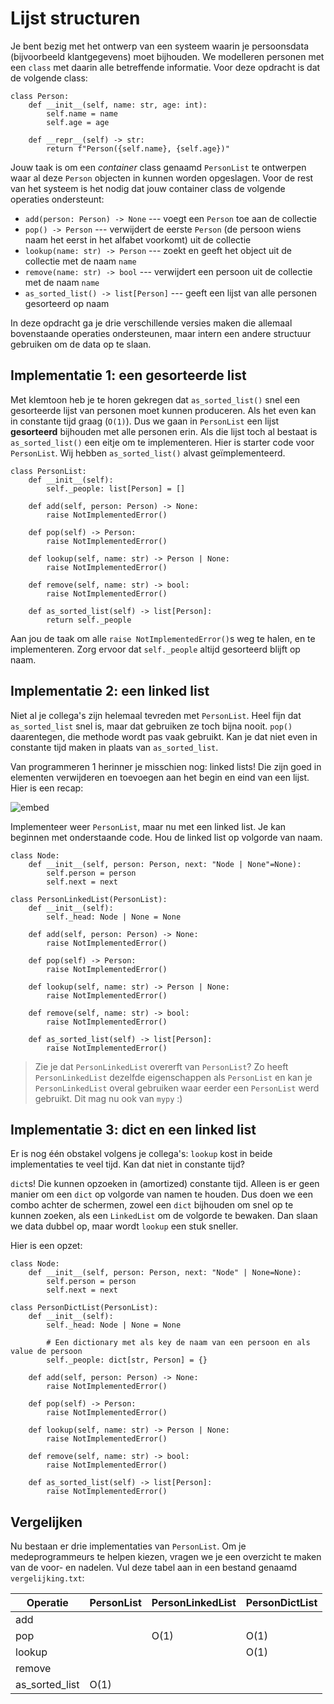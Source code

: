 # Lijst structuren

Je bent bezig met het ontwerp van een systeem waarin je persoonsdata (bijvoorbeeld klantgegevens) moet bijhouden. We modelleren personen met een `class` met daarin alle betreffende informatie. Voor deze opdracht is dat de volgende class:

    class Person:
        def __init__(self, name: str, age: int):
            self.name = name
            self.age = age

        def __repr__(self) -> str:
            return f"Person({self.name}, {self.age})"

Jouw taak is om een *container* class genaamd `PersonList` te ontwerpen waar al deze `Person` objecten in kunnen worden opgeslagen. Voor de rest van het systeem is het nodig dat jouw container class de volgende operaties ondersteunt:

- `add(person: Person) -> None` --- voegt een `Person` toe aan de collectie
- `pop() -> Person` --- verwijdert de eerste `Person` (de persoon wiens naam het eerst in het alfabet voorkomt) uit de collectie
- `lookup(name: str) -> Person` --- zoekt en geeft het object uit de collectie met de naam `name`
- `remove(name: str) -> bool` --- verwijdert een persoon uit de collectie met de naam `name`
- `as_sorted_list() -> list[Person]` --- geeft een lijst van alle personen gesorteerd op naam

In deze opdracht ga je drie verschillende versies maken die allemaal bovenstaande operaties ondersteunen, maar intern een andere structuur gebruiken om de data op te slaan.

## Implementatie 1: een gesorteerde list

Met klemtoon heb je te horen gekregen dat `as_sorted_list()` snel een gesorteerde lijst van personen moet kunnen produceren. Als het even kan in constante tijd graag (`O(1)`). Dus we gaan in `PersonList` een lijst **gesorteerd** bijhouden met alle personen erin. Als die lijst toch al bestaat is `as_sorted_list()` een eitje om te implementeren. Hier is starter code voor `PersonList`. Wij hebben `as_sorted_list()` alvast geïmplementeerd.

    class PersonList:
        def __init__(self):
            self._people: list[Person] = []

        def add(self, person: Person) -> None:
            raise NotImplementedError()

        def pop(self) -> Person:
            raise NotImplementedError()

        def lookup(self, name: str) -> Person | None:
            raise NotImplementedError()

        def remove(self, name: str) -> bool:
            raise NotImplementedError()
        
        def as_sorted_list(self) -> list[Person]:
            return self._people

Aan jou de taak om alle `raise NotImplementedError()`s weg te halen, en te implementeren. Zorg ervoor dat `self._people` altijd gesorteerd blijft op naam.


## Implementatie 2: een linked list

Niet al je collega's zijn helemaal tevreden met `PersonList`. Heel fijn dat `as_sorted_list` snel is, maar dat gebruiken ze toch bijna nooit. `pop()` daarentegen, die methode wordt pas vaak gebruikt. Kan je dat niet even in constante tijd maken in plaats van `as_sorted_list`.

Van programmeren 1 herinner je misschien nog: linked lists! Die zijn goed in elementen verwijderen en toevoegen aan het begin en eind van een lijst. Hier is een recap:

![embed](https://www.youtube.com/embed/wh4TS7RJDTA)

Implementeer weer `PersonList`, maar nu met een linked list. Je kan beginnen met onderstaande code. Hou de linked list op volgorde van naam.

    class Node:
        def __init__(self, person: Person, next: "Node | None"=None):
            self.person = person
            self.next = next

    class PersonLinkedList(PersonList):
        def __init__(self):
            self._head: Node | None = None

        def add(self, person: Person) -> None:
            raise NotImplementedError()

        def pop(self) -> Person:
            raise NotImplementedError()

        def lookup(self, name: str) -> Person | None:
            raise NotImplementedError()

        def remove(self, name: str) -> bool:
            raise NotImplementedError()
        
        def as_sorted_list(self) -> list[Person]:
            raise NotImplementedError()

> Zie je dat `PersonLinkedList` overerft van `PersonList`? Zo heeft `PersonLinkedList` dezelfde eigenschappen als `PersonList` en kan je `PersonLinkedList` overal gebruiken waar eerder een `PersonList` werd gebruikt. Dit mag nu ook van `mypy` :)


## Implementatie 3: dict en een linked list

Er is nog één obstakel volgens je collega's: `lookup` kost in beide implementaties te veel tijd. Kan dat niet in constante tijd?

`dict`s! Die kunnen opzoeken in (amortized) constante tijd. Alleen is er geen manier om een `dict` op volgorde van namen te houden. Dus doen we een combo achter de schermen, zowel een `dict` bijhouden om snel op te kunnen zoeken, als een `LinkedList` om de volgorde te bewaken. Dan slaan we data dubbel op, maar wordt `lookup` een stuk sneller.

Hier is een opzet:

    class Node:
        def __init__(self, person: Person, next: "Node" | None=None):
            self.person = person
            self.next = next

    class PersonDictList(PersonList):
        def __init__(self):
            self._head: Node | None = None

            # Een dictionary met als key de naam van een persoon en als value de persoon
            self._people: dict[str, Person] = {}

        def add(self, person: Person) -> None:
            raise NotImplementedError()

        def pop(self) -> Person:
            raise NotImplementedError()

        def lookup(self, name: str) -> Person | None:
            raise NotImplementedError()

        def remove(self, name: str) -> bool:
            raise NotImplementedError()
        
        def as_sorted_list(self) -> list[Person]:
            raise NotImplementedError()

## Vergelijken

Nu bestaan er drie implementaties van `PersonList`. Om je medeprogrammeurs te helpen kiezen, vragen we je een overzicht te maken van de voor- en nadelen. Vul deze tabel aan in een bestand genaamd `vergelijking.txt`:

| Operatie       | PersonList | PersonLinkedList | PersonDictList |
| -------------- | ---------- | ---------------- | -------------- |
| add            |            |                  |                |
| pop            |            | O(1)             | O(1)           |
| lookup         |            |                  | O(1)           |
| remove         |            |                  |                |
| as_sorted_list | O(1)       |                  |                |
